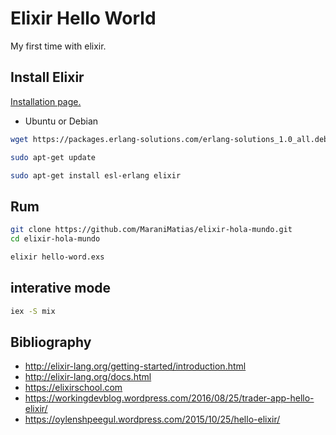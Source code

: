 # Elixir Hello World
My first time with elixir.

## Install Elixir
[Installation page.](http://elixir-lang.org/install.html)

* Ubuntu or Debian
```sh
wget https://packages.erlang-solutions.com/erlang-solutions_1.0_all.deb && sudo dpkg -i erlang-solutions_1.0_all.deb

sudo apt-get update

sudo apt-get install esl-erlang elixir
```
## Rum

```sh
git clone https://github.com/MaraniMatias/elixir-hola-mundo.git
cd elixir-hola-mundo

elixir hello-word.exs
```
## interative mode
```sh
iex -S mix
```

## Bibliography
* http://elixir-lang.org/getting-started/introduction.html
* http://elixir-lang.org/docs.html
* https://elixirschool.com
* https://workingdevblog.wordpress.com/2016/08/25/trader-app-hello-elixir/
* https://oylenshpeegul.wordpress.com/2015/10/25/hello-elixir/


